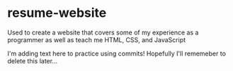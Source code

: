 # resume-website
Used to create a website that covers some of my experience as a programmer as well as teach me HTML, CSS, and JavaScript

I'm adding text here to practice using commits! Hopefully I'll rememeber to delete this later...
